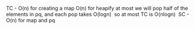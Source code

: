 TC -
O(n) for creating a map
O(n) for heapify
at most we will pop half of the elements in pq, and each pop takes O(logn)
​
so at most TC is O(nlogn)
​
SC - O(n) for map and pq